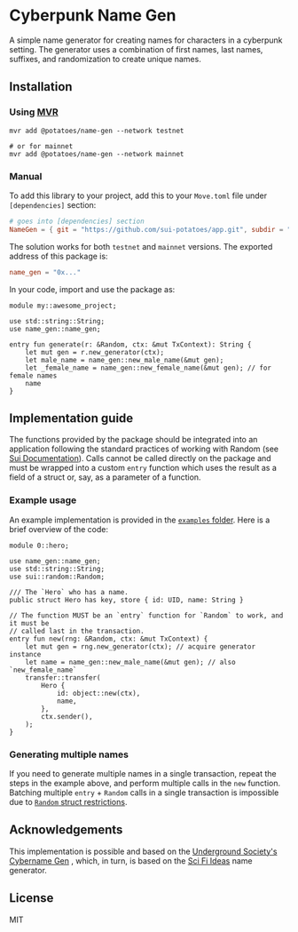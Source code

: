 # Cyberpunk Name Gen

A simple name generator for creating names for characters in a cyberpunk setting. The generator uses a combination of first names, last names, suffixes, and randomization to create unique names.

## Installation

### Using [MVR](https://docs.suins.io/move-registry)

```shell
mvr add @potatoes/name-gen --network testnet

# or for mainnet
mvr add @potatoes/name-gen --network mainnet
```

### Manual

To add this library to your project, add this to your `Move.toml` file under
`[dependencies]` section:

```toml
# goes into [dependencies] section
NameGen = { git = "https://github.com/sui-potatoes/app.git", subdir = "packages/name-gen", rev = "name-gen@v1" }
```

The solution works for both `testnet` and `mainnet` versions. The exported address of this package is:

```toml
name_gen = "0x..."
```

In your code, import and use the package as:

```move
module my::awesome_project;

use std::string::String;
use name_gen::name_gen;

entry fun generate(r: &Random, ctx: &mut TxContext): String {
    let mut gen = r.new_generator(ctx);
    let male_name = name_gen::new_male_name(&mut gen);
    let _female_name = name_gen::new_female_name(&mut gen); // for female names
    name
}
```

## Implementation guide

The functions provided by the package should be integrated into an application following the standard practices of working with Random (see [Sui Documentation](https://docs.sui.io/guides/developer/advanced/randomness-onchain)). Calls cannot be called directly on the package and must be wrapped into a custom `entry` function which uses the result as a field of a struct or, say, as a parameter of a function.

### Example usage

An example implementation is provided in the [`examples` folder](https://github.com/sui-potatoes/app/tree/main/packages/name-gen/examples). Here is a brief overview of the code:

```move
module 0::hero;

use name_gen::name_gen;
use std::string::String;
use sui::random::Random;

/// The `Hero` who has a name.
public struct Hero has key, store { id: UID, name: String }

// The function MUST be an `entry` function for `Random` to work, and it must be
// called last in the transaction.
entry fun new(rng: &Random, ctx: &mut TxContext) {
    let mut gen = rng.new_generator(ctx); // acquire generator instance
    let name = name_gen::new_male_name(&mut gen); // also `new_female_name`
    transfer::transfer(
        Hero {
            id: object::new(ctx),
            name,
        },
        ctx.sender(),
    );
}
```

### Generating multiple names

If you need to generate multiple names in a single transaction, repeat the steps in the example above, and perform multiple calls in the `new` function. Batching multiple `entry` + `Random` calls in a single transaction is impossible due to [`Random` struct restrictions](https://docs.sui.io/guides/developer/advanced/randomness-onchain).

## Acknowledgements

This implementation is possible and based on the [Underground Society's Cybername Gen](https://github.com/UndergroundSociety-xyz/cybername-gen) , which, in turn, is based on the [Sci Fi Ideas](https://www.scifiideas.com/) name generator.

## License

MIT
